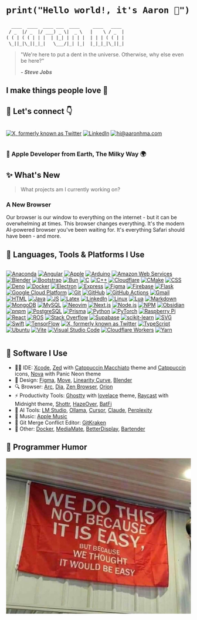 # `print("Hello world!, it's Aaron 👋")`

```
  ____  ____  ____ ___  ____     ____   ____
 / _  |/ _  |/ ___) _ \|  _ \   |    \ / _  |
( ( | ( ( | | |  | |_| | | | |  | | | ( ( | |
 \_||_|\_||_|_|   \___/|_| |_|  |_|_|_|\_||_|
```

> "We're here to put a dent in the universe. Otherwise, why else even be here?"
>
> ***- Steve Jobs***

## I make things people love 💖

## 🤝 Let's connect 👇

<div style="display: flex !important;">

<a href="https://x.com/aaronhma" target="_blank"><img src="https://skillicons.dev/icons?i=twitter" alt="X, formerly known as Twitter" /></a>
<a href="https://www.linkedin.com/in/air-rn/" target="_blank"><img src="https://skillicons.dev/icons?i=linkedin" alt="LinkedIn" /></a>
<a href="mailto:hi@aaronhma.com"><img src="https://skillicons.dev/icons?i=gmail" alt="hi@aaronhma.com" /></a>

</div>

###  Apple Developer from Earth, The Milky Way 🌍

## ✨ What's New

> What projects am I currently working on?

### A New Browser

<!--
<div style="display: flex !important;">

<a href="https://github.com/aaronhma/" target="_blank"><img src="https://skillicons.dev/icons?i=github" alt="View the code" /></a>
<a href="https://testflight.apple.com/join/" target="_blank"><img src="https://skillicons.dev/icons?i=apple" alt="Get the beta on TestFlight" /></a>

</div>
-->

Our browser is our window to everything on the internet - but it can be overwhelming at times. This browser changes everything. It's the modern AI-powered browser you've been waiting for. It's everything Safari should have been - and more.

<!-- [Get the beta on TestFlight ↗](https://testflight.apple.com/join//) -->

<!-- ### New Website

The re-designed [`aaronhma.com`](https://aaronhma.com/) experience will be available this month. -->

<!--
### Stealth Startup

I'm currently working on a revolutionary startup idea. Check back soon for more info on when we launch! :)

- Product 1: `??` (launching later this year)
- Product 2: `??` (launching later this year)
- Product 3: `??` (launching later this year)
-->

## 🔨 Languages, Tools & Platforms I Use

<div style="display: flex !important;">

<a href="https://www.anaconda.com/download" target="_blank"><img src="https://skillicons.dev/icons?i=anaconda" alt="Anaconda" /></a>
<a href="https://angular.dev/" target="_blank"><img src="https://skillicons.dev/icons?i=angular" alt="Angular" /></a>
<a href="https://developer.apple.com/" target="_blank"><img src="https://skillicons.dev/icons?i=apple" alt="Apple" /></a>
<a href="https://www.arduino.cc/" target="_blank"><img src="https://skillicons.dev/icons?i=arduino" alt="Arduino" /></a>
<a href="https://aws.amazon.com/" target="_blank"><img src="https://skillicons.dev/icons?i=aws" alt="Amazon Web Services" /></a>
<a href="https://www.blender.org/" target="_blank"><img src="https://skillicons.dev/icons?i=blender" alt="Blender" /></a>
<a href="https://getbootstrap.com/" target="_blank"><img src="https://skillicons.dev/icons?i=bootstrap" alt="Bootstrap" /></a>
<a href="https://bun.sh/" target="_blank"><img src="https://skillicons.dev/icons?i=bun" alt="Bun" /></a>
<a href="https://www.c-language.org/" target="_blank"><img src="https://skillicons.dev/icons?i=c" alt="C" /></a>
<a href="https://en.cppreference.com/w/" target="_blank"><img src="https://skillicons.dev/icons?i=cpp" alt="C++" /></a>
<a href="https://www.cloudflare.com/" target="_blank"><img src="https://skillicons.dev/icons?i=cloudflare" alt="Cloudflare" /></a>
<a href="https://cmake.org/" target="_blank"><img src="https://skillicons.dev/icons?i=cmake" alt="CMake" /></a>
<a href="https://developer.mozilla.org/en-US/docs/Learn/CSS" target="_blank"><img src="https://skillicons.dev/icons?i=css" alt="CSS" /></a>
<a href="https://deno.com/" target="_blank"><img src="https://skillicons.dev/icons?i=deno" alt="Deno" /></a>
<a href="https://www.docker.com/" target="_blank"><img src="https://skillicons.dev/icons?i=docker" alt="Docker" /></a>
<a href="https://www.electronjs.org/" target="_blank"><img src="https://skillicons.dev/icons?i=electron" alt="Electron" /></a>
<a href="https://expressjs.com/" target="_blank"><img src="https://skillicons.dev/icons?i=express" alt="Express" /></a>
<a href="https://www.figma.com/" target="_blank"><img src="https://skillicons.dev/icons?i=figma" alt="Figma" /></a>
<a href="https://firebase.google.com/" target="_blank"><img src="https://skillicons.dev/icons?i=firebase" alt="Firebase" /></a>
<a href="https://github.com/pallets/flask" target="_blank"><img src="https://skillicons.dev/icons?i=flask" alt="Flask" /></a>
<a href="https://cloud.google.com/" target="_blank"><img src="https://skillicons.dev/icons?i=gcp" alt="Google Cloud Platform" /></a>
<a href="https://git-scm.com/" target="_blank"><img src="https://skillicons.dev/icons?i=git" alt="Git" /></a>
<a href="https://github.com/" target="_blank"><img src="https://skillicons.dev/icons?i=github" alt="GitHub" /></a>
<a href="https://docs.github.com/en/actions" target="_blank"><img src="https://skillicons.dev/icons?i=githubactions" alt="GitHub Actions" /></a>
<a href="https://mail.google.com/" target="_blank"><img src="https://skillicons.dev/icons?i=gmail" alt="Gmail" /></a>
<a href="https://github.com/whatwg/html/tree/main" target="_blank"><img src="https://skillicons.dev/icons?i=html" alt="HTML" /></a>
<a href="https://www.java.com/en/" target="_blank"><img src="https://skillicons.dev/icons?i=java" alt="Java" /></a>
<a href="https://developer.mozilla.org/en-US/docs/Learn/JavaScript" target="_blank"><img src="https://skillicons.dev/icons?i=js" alt="JS" /></a>
<a href="https://www.latex-project.org/" target="_blank"><img src="https://skillicons.dev/icons?i=latex" alt="Latex" /></a>
<a href="https://www.linkedin.com/in/air-rn/" target="_blank"><img src="https://skillicons.dev/icons?i=linkedin" alt="LinkedIn" /></a>
<a href="https://github.com/torvalds/linux" target="_blank"><img src="https://skillicons.dev/icons?i=linux" alt="Linux" /></a>
<a href="https://neovim.io/doc/user/lua.html" target="_blank"><img src="https://skillicons.dev/icons?i=lua" alt="Lua" /></a>
<a href="https://github.com/skills/communicate-using-markdown?tab=readme-ov-file" target="_blank"><img src="https://skillicons.dev/icons?i=md" alt="Markdown" /></a>
<a href="https://www.mongodb.com/" target="_blank"><img src="https://skillicons.dev/icons?i=mongodb" alt="MongoDB" /></a>
<a href="https://www.mysql.com/" target="_blank"><img src="https://skillicons.dev/icons?i=mysql" alt="MySQL" /></a>
<a href="https://neovim.io/" target="_blank"><img src="https://skillicons.dev/icons?i=neovim" alt="Neovim" /></a>
<a href="https://nextjs.org/" target="_blank"><img src="https://skillicons.dev/icons?i=nextjs" alt="Next.js" /></a>
<a href="https://nodejs.org/en" target="_blank"><img src="https://skillicons.dev/icons?i=nodejs" alt="Node.js" /></a>
<a href="https://www.npmjs.com/" target="_blank"><img src="https://skillicons.dev/icons?i=npm" alt="NPM" /></a>
<a href="https://obsidian.md/" target="_blank"><img src="https://skillicons.dev/icons?i=obsidian" alt="Obsidian" /></a>
<a href="https://github.com/pnpm/pnpm" target="_blank"><img src="https://skillicons.dev/icons?i=pnpm" alt="pnpm" /></a>
<a href="https://www.postgresql.org/" target="_blank"><img src="https://skillicons.dev/icons?i=postgres" alt="PostgreSQL" /></a>
<a href="https://www.prisma.io/" target="_blank"><img src="https://skillicons.dev/icons?i=prisma" alt="Prisma" /></a>
<a href="https://www.python.org/" target="_blank"><img src="https://skillicons.dev/icons?i=py" alt="Python" /></a>
<a href="https://pytorch.org/" target="_blank"><img src="https://skillicons.dev/icons?i=pytorch" alt="PyTorch" /></a>
<a href="https://www.raspberrypi.com/" target="_blank"><img src="https://skillicons.dev/icons?i=raspberrypi" alt="Raspberry Pi" /></a>
<a href="https://react.dev/" target="_blank"><img src="https://skillicons.dev/icons?i=react" alt="React" /></a>
<a href="https://www.ros.org/" target="_blank"><img src="https://skillicons.dev/icons?i=ros" alt="ROS" /></a>
<a href="https://stackoverflow.com/" target="_blank"><img src="https://skillicons.dev/icons?i=stackoverflow" alt="Stack Overflow" /></a>
<a href="https://supabase.com/" target="_blank"><img src="https://skillicons.dev/icons?i=supabase" alt="Supabase" /></a>
<a href="https://scikit-learn.org/stable/index.html" target="_blank"><img src="https://skillicons.dev/icons?i=sklearn" alt="scikit-learn" /></a>
<a href="https://developer.mozilla.org/en-US/docs/Web/SVG" target="_blank"><img src="https://skillicons.dev/icons?i=svg" alt="SVG" /></a>
<a href="https://www.swift.org/" target="_blank"><img src="https://skillicons.dev/icons?i=swift" alt="Swift" /></a>
<a href="https://www.tensorflow.org/" target="_blank"><img src="https://skillicons.dev/icons?i=tensorflow" alt="TensorFlow" /></a>
<a href="https://x.com/aaronhma" target="_blank"><img src="https://skillicons.dev/icons?i=twitter" alt="X, formerly known as Twitter" /></a>
<a href="https://www.typescriptlang.org/" target="_blank"><img src="https://skillicons.dev/icons?i=ts" alt="TypeScript" /></a>
<a href="https://ubuntu.com/" target="_blank"><img src="https://skillicons.dev/icons?i=ubuntu" alt="Ubuntu" /></a>
<a href="https://vitejs.dev/" target="_blank"><img src="https://skillicons.dev/icons?i=vite" alt="Vite" /></a>
<a href="https://vscodium.com/" target="_blank"><img src="https://skillicons.dev/icons?i=vscode" alt="Visual Studio Code" /></a>
<a href="https://workers.cloudflare.com/" target="_blank"><img src="https://skillicons.dev/icons?i=workers" alt="Cloudflare Workers" /></a>
<a href="https://yarnpkg.com/" target="_blank"><img src="https://skillicons.dev/icons?i=yarn" alt="Yarn" /></a>

</div>

## 🎁 Software I Use

- 👨‍💻 IDE: [Xcode](https://developer.apple.com/xcode/), [Zed](https://zed.dev/) with [Catppuccin Macchiato](https://github.com/catppuccin/zed) theme and [Catppuccin](https://github.com/catppuccin/zed-icons) icons, [Nova](https://nova.app/) with Panic Neon theme
- 🎨 Design: [Figma](https://www.figma.com/), [Move](https://www.linearity.io/move/), [Linearity Curve](https://www.linearity.io/curve/), [Blender](https://www.blender.org/)
- 🔍 Browser: [Arc](https://arc.net/gift/b33255c9), [Dia](https://www.diabrowser.com/), [Zen Browser](https://zen-browser.app/), [Orion](https://kagi.com/orion/)
- ⚡ Productivity Tools: [Ghostty](https://ghostty.org/) with [lovelace](https://raw.githubusercontent.com/mbadolato/iTerm2-Color-Schemes/master/schemes/lovelace.itermcolors) theme, [Raycast](https://www.raycast.com/) with Midnight theme, [Shottr](https://shottr.cc/), [HazeOver](https://hazeover.com/), [BatFi](https://github.com/rurza/BatFi)
- 🧠 AI Tools: [LM Studio](https://lmstudio.ai/), [Ollama](https://ollama.com/), [Cursor](https://www.cursor.com/), [Claude](https://claude.ai/), [Perplexity](https://www.perplexity.ai/) 
- 🎵 Music: [Apple Music](https://music.apple.com/us/browse)
- 😤 Git Merge Conflict Editor: [GitKraken](https://www.gitkraken.com/)
- 🎁 Other: [Docker](https://www.docker.com/), [MediaMate](https://wouter01.github.io/MediaMate/), [BetterDisplay](https://github.com/waydabber/BetterDisplay), [Bartender](https://www.macbartender.com/Bartender5/)

## 🤣 Programmer Humor

![Meme](meme.jpg)
